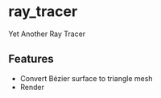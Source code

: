 # ray_tracer
Yet Another Ray Tracer

## Features

* Convert Bézier surface to triangle mesh
* Render
